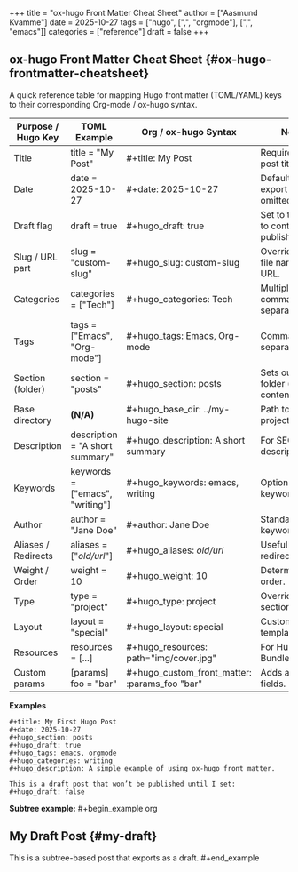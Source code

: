 +++
title = "ox-hugo Front Matter Cheat Sheet"
author = ["Aasmund Kvamme"]
date = 2025-10-27
tags = ["hugo", [",", "orgmode"], [",", "emacs"]]
categories = ["reference"]
draft = false
+++

## ox-hugo Front Matter Cheat Sheet {#ox-hugo-frontmatter-cheatsheet}

A quick reference table for mapping Hugo front matter (TOML/YAML) keys to
their corresponding Org-mode / ox-hugo syntax.

| Purpose / Hugo Key  | TOML Example                    | Org / ox-hugo Syntax                          | Notes                                     |
|---------------------|---------------------------------|-----------------------------------------------|-------------------------------------------|
| Title               | title = "My Post"               | #+title: My Post                              | Required; sets post title.                |
| Date                | date = 2025-10-27               | #+date: 2025-10-27                            | Defaults to export time if omitted.       |
| Draft flag          | draft = true                    | #+hugo_draft: true                            | Set to true/false to control publishing.  |
| Slug / URL part     | slug = "custom-slug"            | #+hugo_slug: custom-slug                      | Overrides the file name in the URL.       |
| Categories          | categories = ["Tech"]           | #+hugo_categories: Tech                       | Multiple: comma-separated.                |
| Tags                | tags = ["Emacs", "Org-mode"]    | #+hugo_tags: Emacs, Org-mode                  | Comma-separated.                          |
| Section (folder)    | section = "posts"               | #+hugo_section: posts                         | Sets output folder (e.g. content/posts/). |
| Base directory      | **(N/A)**                       | #+hugo_base_dir: ../my-hugo-site              | Path to Hugo project root.                |
| Description         | description = "A short summary" | #+hugo_description: A short summary           | For SEO/meta description.                 |
| Keywords            | keywords = ["emacs", "writing"] | #+hugo_keywords: emacs, writing               | Optional SEO keywords.                    |
| Author              | author = "Jane Doe"             | #+author: Jane Doe                            | Standard Org keyword.                     |
| Aliases / Redirects | aliases = ["_old/url_"]         | #+hugo_aliases: _old/url_                     | Useful for redirects.                     |
| Weight / Order      | weight = 10                     | #+hugo_weight: 10                             | Determines sort order.                    |
| Type                | type = "project"                | #+hugo_type: project                          | Overrides section type.                   |
| Layout              | layout = "special"              | #+hugo_layout: special                        | Custom layout template.                   |
| Resources           | resources = [...]               | #+hugo_resources: path="img/cover.jpg"        | For Hugo Page Bundles.                    |
| Custom params       | [params] foo = "bar"            | #+hugo_custom_front_matter: :params_foo "bar" | Adds arbitrary fields.                    |

**Examples**

```text
#+title: My First Hugo Post
#+date: 2025-10-27
#+hugo_section: posts
#+hugo_draft: true
#+hugo_tags: emacs, orgmode
#+hugo_categories: writing
#+hugo_description: A simple example of using ox-hugo front matter.

This is a draft post that won’t be published until I set:
#+hugo_draft: false
```

**Subtree example:**
\#+begin_example org


## My Draft Post {#my-draft}

This is a subtree-based post that exports as a draft.
\#+end_example
